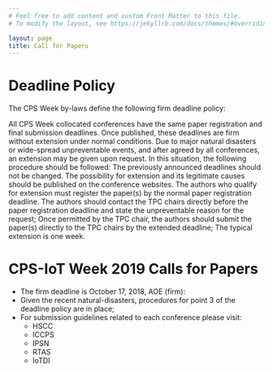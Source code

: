 ```yaml
---
# Feel free to add content and custom Front Matter to this file.
# To modify the layout, see https://jekyllrb.com/docs/themes/#overriding-theme-defaults

layout: page
title: Call for Papers
---
```


# Deadline Policy
The CPS Week by-laws define the following firm deadline policy:

All CPS Week collocated conferences have the same paper registration and final submission deadlines.
Once published, these deadlines are firm without extension under normal conditions.
Due to major natural disasters or wide-spread unpreventable events, and after agreed by all conferences, an extension may be given upon request. In this situation, the following procedure should be followed:
The previously announced deadlines should not be changed.
The possibility for extension and its legitimate causes should be published on the conference websites.
The authors who qualify for extension must register the paper(s) by the normal paper registration deadline.
The authors should contact the TPC chairs directly before the paper registration deadline and state the unpreventable reason for the request;
Once permitted by the TPC chair, the authors should submit the paper(s) directly to the TPC chairs by the extended deadline;
The typical extension is one week.
 

# CPS-IoT Week 2019 Calls for Papers
- The firm deadline is October 17, 2018, AOE (firm):
- Given the recent natural-disasters, procedures for point 3 of the deadline policy are in place;
- For submission guidelines related to each conference please visit:
    - HSCC
    - ICCPS
    - IPSN
    - RTAS
    - IoTDI
 
